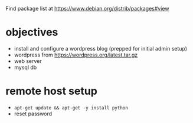 Find package list at https://www.debian.org/distrib/packages#view

# objectives
- install and configure a wordpress blog (prepped for initial admin setup)
- wordpress from https://wordpress.org/latest.tar.gz
- web server
- mysql db

# remote host setup  
* ```apt-get update && apt-get -y install python```
* reset password
